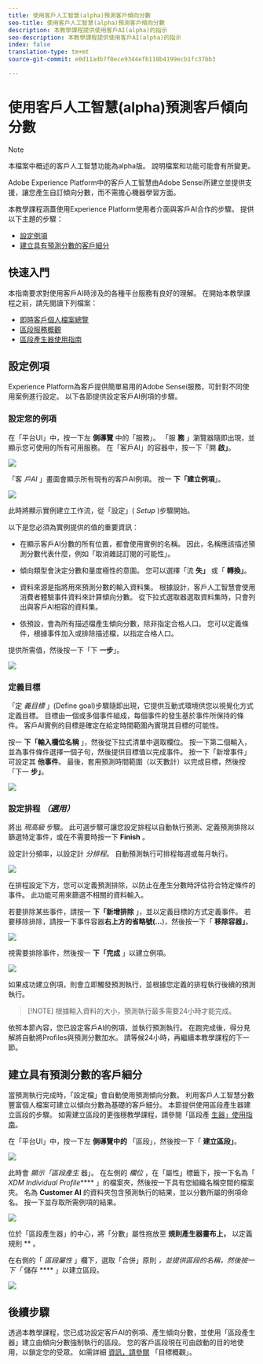 ```yaml
---
title: 使用客戶人工智慧(alpha)預測客戶傾向分數
seo-title: 使用客戶人工智慧(alpha)預測客戶傾向分數
description: 本教學課程提供使用客戶AI(alpha)的指示
seo-description: 本教學課程提供使用客戶AI(alpha)的指示
index: false
translation-type: tm+mt
source-git-commit: e0d11adb7f0ece9344efb118b4199ecb1fc37bb3

---
```



# 使用客戶人工智慧(alpha)預測客戶傾向分數

>[!NOTE]
>本檔案中概述的客戶人工智慧功能為alpha版。 說明檔案和功能可能會有所變更。

Adobe Experience Platform中的客戶人工智慧由Adobe Sensei所建立並提供支援，讓您產生自訂傾向分數，而不需擔心機器學習方面。

本教學課程涵蓋使用Experience Platform使用者介面與客戶AI合作的步驟。 提供以下主題的步驟：

* [設定例項](#configure-an-instance)
* [建立具有預測分數的客戶細分](#create-customer-segments-with-predicted-scores)

## 快速入門

本指南要求對使用客戶AI時涉及的各種平台服務有良好的理解。 在開始本教學課程之前，請先閱讀下列檔案：

* [即時客戶個人檔案總覽](https://www.adobe.io/apis/experienceplatform/home/profile-identity-segmentation/profile-identity-segmentation-services.html#!api-specification/markdown/narrative/technical_overview/unified_profile_architectural_overview/unified_profile_architectural_overview.md)
* [區段服務概觀](https://www.adobe.io/apis/experienceplatform/home/profile-identity-segmentation/profile-identity-segmentation-services.html#!api-specification/markdown/narrative/technical_overview/segmentation/segmentation-overview.md)
* [區段產生器使用指南](https://www.adobe.io/apis/experienceplatform/home/profile-identity-segmentation/profile-identity-segmentation-services.html#!api-specification/markdown/narrative/technical_overview/segmentation/segment-builder-guide.md)

## 設定例項

Experience Platform為客戶提供簡單易用的Adobe Sensei服務，可針對不同使用案例進行設定。 以下各節提供設定客戶AI例項的步驟。

### 設定您的例項

在「平台UI」中，按一下左 **側導覽** 中的「服務」。 「服 **務** 」瀏覽器隨即出現，並顯示您可使用的所有可用服務。 在「客戶AI」的容器中，按一下「開 **啟」**。

![](./images/service.png)

「客 *戶AI* 」畫面會顯示所有現有的客戶AI例項。 按一 **下「建立例項**」。

![](./images/customer_ai.png)

此時將顯示實例建立工作流，從「設定」( *Setup* )步驟開始。

以下是您必須為實例提供的值的重要資訊：

* 在顯示客戶AI分數的所有位置，都會使用實例的名稱。 因此，名稱應該描述預測分數代表什麼，例如「取消雜誌訂閱的可能性」。

* 傾向類型會決定分數和量度極性的意圖。 您可以選擇「流 **失」** 或「 **轉換」**。

* 資料來源是指將用來預測分數的輸入資料集。 根據設計，客戶人工智慧會使用消費者體驗事件資料來計算傾向分數。 從下拉式選取器選取資料集時，只會列出與客戶AI相容的資料集。

* 依預設，會為所有描述檔產生傾向分數，除非指定合格人口。 您可以定義條件，根據事件加入或排除描述檔，以指定合格人口。

提供所需值，然後按一下「下 **一步**」。

![](./images/setup.png)

### 定義目標

「定 *義目標* 」(Define goal)步驟隨即出現，它提供互動式環境供您以視覺化方式定義目標。 目標由一個或多個事件組成，每個事件的發生基於事件所保持的條件。 客戶AI實例的目標是確定在給定時間範圍內實現其目標的可能性。

按一 **下「輸入欄位名稱** 」，然後從下拉式清單中選取欄位。 按一下第二個輸入，並為事件條件選擇一個子句，然後提供目標值以完成事件。 按一下「新增事件」可設定其 **他事件**。 最後，套用預測時間範圍（以天數計）以完成目標，然後按「下一 **步」**。

![](./images/goal.png)

### 設定排程 *（選用）*

將出 *現高級* 步驟。 此可選步驟可讓您設定排程以自動執行預測、定義預測排除以篩選特定事件，或在不需要時按一下 **Finish** 。

設定計分頻率，以設定計 *分排程*。 自動預測執行可排程每週或每月執行。

![](./images/schedule.png)

在排程設定下方，您可以定義預測排除，以防止在產生分數時評估符合特定條件的事件。 此功能可用來篩選不相關的資料輸入。

若要排除某些事件，請按一 **下「新增排除** 」，並以定義目標的方式定義事件。 若要移除排除，請按一下事件容器&#x200B;**右上方的省略號(...**)，然後按一下「 **移除容器」**。

![](./images/exclusion.png)

視需要排除事件，然後按一 **下「完成** 」以建立例項。

![](./images/advanced.png)

如果成功建立例項，則會立即觸發預測執行，並根據您定義的排程執行後續的預測執行。

>[!NOTE] 根據輸入資料的大小，預測執行最多需要24小時才能完成。

依照本節內容，您已設定客戶AI的例項，並執行預測執行。 在跑完成後，得分見解將自動將Profiles與預測分數加水。 請等候24小時，再繼續本教學課程的下一節。

## 建立具有預測分數的客戶細分

當預測執行完成時，「設定檔」會自動使用預測傾向分數。 利用客戶人工智慧分數豐富個人檔案可建立以傾向分數為基礎的客戶細分。 本節提供使用區段產生器建立區段的步驟。 如需建立區段的更強穩教學課程，請參閱「區段產 [生器」使用指南](https://www.adobe.io/apis/experienceplatform/home/profile-identity-segmentation/profile-identity-segmentation-services.html#!api-specification/markdown/narrative/technical_overview/segmentation/segment-builder-guide.md)。

在「平台UI」中，按一下左 **側導覽中的** 「區段」，然後按一下「 **建立區段」**。

![](./images/segments.png)

此時會 *顯示「區段產生* 器」。 在左側的 *欄位* ，在「屬性」標籤下，按一下名為「 *XDM Individual Profile***** 」的檔案夾，然後按一下具有您組織名稱空間的檔案夾。 名為 **Customer AI** 的資料夾包含預測執行的結果，並以分數所屬的例項命名。 按一下並存取所需例項的結果。

![](./images/results.png)

位於「區段產生器」的中心，將「分數」屬性拖放至 **規則產生器畫布上，** 以定義規則 ** 。

在右側的「 *區段屬性* 」欄下，選取「合併」原則 *，並提供區段的名稱，然後按一下「* 儲存 **** 」以建立區段。

![](./images/properties.png)

## 後續步驟

透過本教學課程，您已成功設定客戶AI的例項、產生傾向分數，並使用「區段產生器」建立由傾向分數強制執行的區段。 您的客戶區段現在可由啟動的目的地使用，以鎖定您的受眾。 如需詳細 [資訊，請參閱](../destinations/destinations-overview.md) 「目標概觀」。
